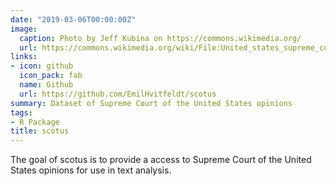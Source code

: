 ```yaml
---
date: "2019-03-06T00:00:00Z"
image:
  caption: Photo by Jeff Kubina on https://commons.wikimedia.org/
  url: https://commons.wikimedia.org/wiki/File:United_states_supreme_court_building.png
links:
- icon: github
  icon_pack: fab
  name: Github
  url: https://github.com/EmilHvitfeldt/scotus
summary: Dataset of Supreme Court of the United States opinions
tags:
- R Package
title: scotus
---
```


The goal of scotus is to provide a access to Supreme Court of the United States opinions for use in text analysis.

